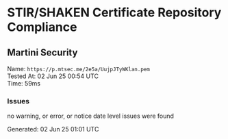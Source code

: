 # STIR/SHAKEN Certificate Repository Compliance

## Martini Security

Name: `https://p.mtsec.me/2e5a/UujpJTyWKlan.pem`\
Tested At: 02 Jun 25 00:54 UTC\
Time: 59ms

### Issues

no warning, or error, or notice date level issues were found

Generated: 02 Jun 25 01:01 UTC